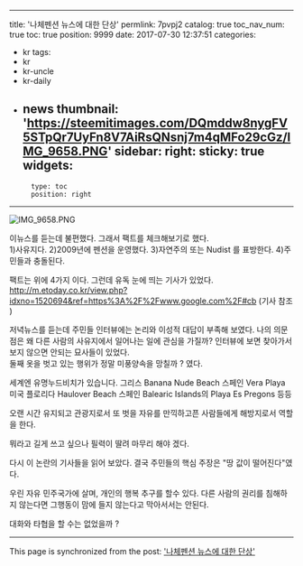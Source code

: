 
---
title: '나체펜션 뉴스에 대한 단상'
permlink: 7pvpj2
catalog: true
toc_nav_num: true
toc: true
position: 9999
date: 2017-07-30 12:37:51
categories:
- kr
tags:
- kr
- kr-uncle
- kr-daily
- news
thumbnail: 'https://steemitimages.com/DQmddw8nygFV5STpQr7UyFn8V7AiRsQNsnj7m4qMFo29cGz/IMG_9658.PNG'
sidebar:
    right:
        sticky: true
widgets:
    -
        type: toc
        position: right
---


![IMG_9658.PNG](https://steemitimages.com/DQmddw8nygFV5STpQr7UyFn8V7AiRsQNsnj7m4qMFo29cGz/IMG_9658.PNG)

이뉴스를 듣는데 불편했다.  그래서 팩트를 체크해보기로 했다.  
1)사유지다. 
2)2009년에 펜션을 운영했다. 
3)자연주의 또는 Nudist 를 표방한다. 
4)주민들과 충돌된다.  

팩트는 위에 4가지 이다. 
그런데 유독 눈에 띄는 기사가 있었다.
http://m.etoday.co.kr/view.php?idxno=1520694&ref=https%3A%2F%2Fwww.google.com%2F#cb (기사 참조 )

저녁뉴스를 듣는데 주민들 인터뷰에는 논리와 이성적  대답이 부족해 보였다. 
나의 의문점은 왜 다른 사람의 사유지에서 일어나는 일에 관심을 가질까? 인터뷰에 보면 찾아가서 보지 않으면 안되는 묘사들이 있었다.  
둘째 옷을 벗고 있는 행위가 정말 미풍양속을 망칠까 ? 였다. 

세계엔 유명누드비치가 있습니다. 
그리스 Banana Nude Beach
스페인 Vera Playa
미국 플로리다 Haulover Beach
스페인 Balearic Islands의 Playa Es Pregons 등등
 
오랜 시간 유지되고 관광지로서 또 벗을 자유를 만끽하고픈 사람들에게 해방지로서 역할을 한다.  

뭐라고 길게 쓰고 싶으나 필력이 딸려 마무리 해야 겠다. 

다시 이 논란의 기사들을 읽어 보았다.  결국 주민들의 핵심 주장은  "땅 값이 떨어진다"였다. 

우린 자유 민주국가에 살며, 개인의 행복 추구를 할수 있다.  다른 사람의 권리를 침해하지 않는다면 그행동이 맘에 들지 않는다고 막아서서는 안된다.  

대화와 타협을 할 수는 없었을까 ?

- - -

This page is synchronized from the post: ['나체펜션 뉴스에 대한 단상'](https://steemit.com/@kingbit/7pvpj2)
